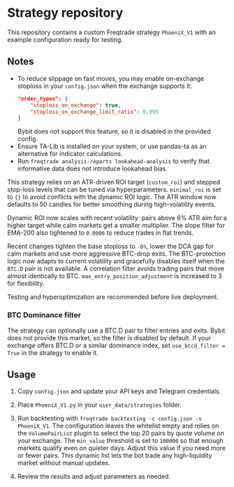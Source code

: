 # Strategy repository

This repository contains a custom Freqtrade strategy `PhoeniX_V1` with an
example configuration ready for testing.

## Notes

- To reduce slippage on fast moves, you may enable on-exchange stoploss in your
  `config.json` when the exchange supports it:
  ```json
  "order_types": {
      "stoploss_on_exchange": true,
      "stoploss_on_exchange_limit_ratio": 0.995
  }
  ```
  Bybit does not support this feature, so it is disabled in the provided config.
- Ensure TA-Lib is installed on your system, or use pandas-ta as an alternative for indicator calculations.
- Run `freqtrade analysis-reports lookahead-analysis` to verify that informative
 data does not introduce lookahead bias.

This strategy relies on an ATR-driven ROI target (`custom_roi`) and stepped
stop-loss levels that can be tuned via hyperparameters. `minimal_roi` is set to
`{}` to avoid conflicts with the dynamic ROI logic.  The ATR window now defaults
to 50 candles for better smoothing during high-volatility events.

Dynamic ROI now scales with recent volatility: pairs above 6% ATR aim for a
higher target while calm markets get a smaller multiplier.  The slope filter for
EMA-200 also tightened to `0.0006` to reduce trades in flat trends.

Recent changes tighten the base stoploss to `-6%`, lower the DCA gap for calm markets
and use more aggressive BTC-drop exits. The BTC-protection logic now adapts to
current volatility and gracefully disables itself when the `BTC.D` pair is not
available. A correlation filter avoids trading pairs that move almost identically
to BTC. `max_entry_position_adjustment` is increased to 3 for flexibility.

Testing and hyperoptimization are recommended before live deployment.

### BTC Dominance filter
The strategy can optionally use a BTC.D pair to filter entries and exits.
Bybit does not provide this market, so the filter is disabled by default.
If your exchange offers BTC.D or a similar dominance index, set
`use_btcd_filter = True` in the strategy to enable it.

## Usage

1. Copy `config.json` and update your API keys and Telegram credentials.
2. Place `PhoeniX_V1.py` in your `user_data/strategies` folder.
3. Run backtesting with `freqtrade backtesting -c config.json -s PhoeniX_V1`.
   The configuration leaves the whitelist empty and relies on the
   `VolumePairList` plugin to select the top 20 pairs by quote volume on
   your exchange.  The `min_value` threshold is set to `100000` so that
   enough markets qualify even on quieter days.  Adjust this value if you
   need more or fewer pairs.  This dynamic list lets the bot trade any
   high-liquidity market without manual updates.

4. Review the results and adjust parameters as needed.
